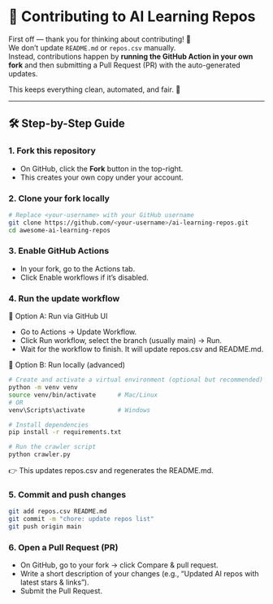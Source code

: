 # 🤝 Contributing to AI Learning Repos

First off — thank you for thinking about contributing! 🎉  
We don’t update `README.md` or `repos.csv` manually.  
Instead, contributions happen by **running the GitHub Action in your own fork** and then submitting a Pull Request (PR) with the auto-generated updates.  

This keeps everything clean, automated, and fair. 🚀

---

## 🛠 Step-by-Step Guide

### 1. Fork this repository
- On GitHub, click the **Fork** button in the top-right.
- This creates your own copy under your account.

### 2. Clone your fork locally
```bash
# Replace <your-username> with your GitHub username
git clone https://github.com/<your-username>/ai-learning-repos.git
cd awesome-ai-learning-repos
```

### 3. Enable GitHub Actions

- In your fork, go to the Actions tab.
- Click Enable workflows if it’s disabled.

### 4. Run the update workflow
🔹 Option A: Run via GitHub UI

  - Go to Actions → Update Workflow.
  - Click Run workflow, select the branch (usually main) → Run.
  - Wait for the workflow to finish. It will update repos.csv and README.md.

🔹 Option B: Run locally (advanced)
```bash
# Create and activate a virtual environment (optional but recommended)
python -m venv venv
source venv/bin/activate      # Mac/Linux
# OR
venv\Scripts\activate         # Windows

# Install dependencies
pip install -r requirements.txt

# Run the crawler script
python crawler.py
```
👉 This updates repos.csv and regenerates the README.md.

### 5. Commit and push changes
```bash
git add repos.csv README.md
git commit -m "chore: update repos list"
git push origin main
```
### 6. Open a Pull Request (PR)

- On GitHub, go to your fork → click Compare & pull request.
- Write a short description of your changes (e.g., “Updated AI repos with latest stars & links”).
- Submit the Pull Request.

